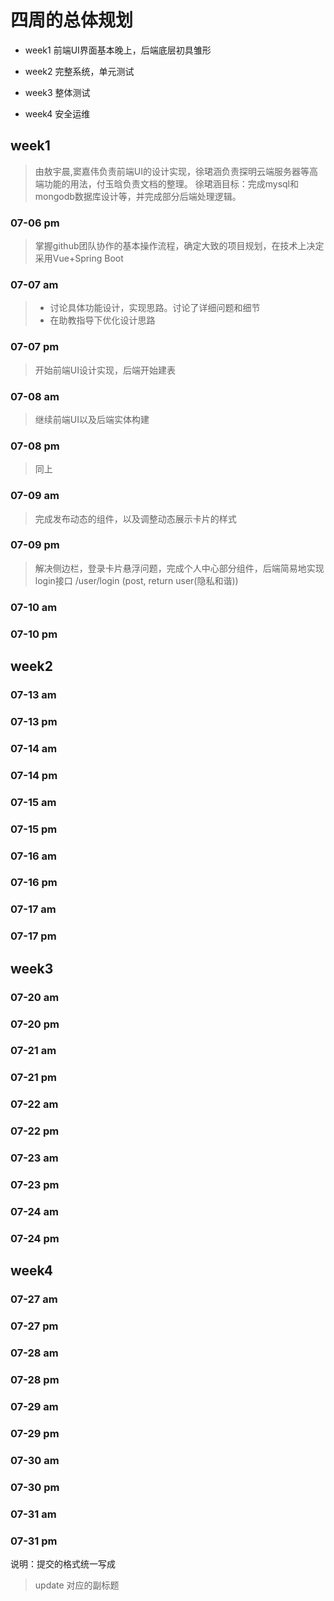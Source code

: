 # 四周的总体规划

- week1 前端UI界面基本晚上，后端底层初具雏形

- week2 完整系统，单元测试

- week3 整体测试

- week4 安全运维

## week1

>由敖宇晨,窦嘉伟负责前端UI的设计实现，徐珺涵负责探明云端服务器等高端功能的用法，付玉晗负责文档的整理。
>徐珺涵目标：完成mysql和mongodb数据库设计等，并完成部分后端处理逻辑。


### 07-06 pm

>掌握github团队协作的基本操作流程，确定大致的项目规划，在技术上决定采用Vue+Spring Boot

### 07-07 am

>- 讨论具体功能设计，实现思路。讨论了详细问题和细节
>- 在助教指导下优化设计思路

### 07-07 pm

> 开始前端UI设计实现，后端开始建表

### 07-08 am

> 继续前端UI以及后端实体构建

### 07-08 pm

> 同上

### 07-09 am

> 完成发布动态的组件，以及调整动态展示卡片的样式

### 07-09 pm

> 解决侧边栏，登录卡片悬浮问题，完成个人中心部分组件，后端简易地实现login接口
> /user/login (post, return user(隐私和谐))

### 07-10 am

### 07-10 pm

## week2

### 07-13 am

### 07-13 pm

### 07-14 am

### 07-14 pm

### 07-15 am

### 07-15 pm

### 07-16 am

### 07-16 pm

### 07-17 am

### 07-17 pm

## week3

### 07-20 am

### 07-20 pm

### 07-21 am

### 07-21 pm

### 07-22 am

### 07-22 pm

### 07-23 am

### 07-23 pm

### 07-24 am

### 07-24 pm

## week4

### 07-27 am

### 07-27 pm

### 07-28 am

### 07-28 pm

### 07-29 am

### 07-29 pm

### 07-30 am

### 07-30 pm

### 07-31 am

### 07-31 pm

说明：提交的格式统一写成

> update 对应的副标题
